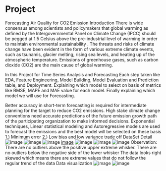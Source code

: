 # Project
Forecasting Air Quality for CO2 Emission
Introduction
There is wide consensus among scientists and policymakers that global warming as defined by the Intergovernmental Panel on Climate Change (IPCC) should be pegged at 1.5 Celsius above the pre-industrial level of warming in order to maintain environmental sustainability . The threats and risks of climate change have been evident in the form of various extreme climate events, such as tsunamis, glacier melting, rising sea levels, and heating up of the atmospheric temperature. Emissions of greenhouse gases, such as carbon dioxide (CO2) are the main cause of global warming.

In this Project for Time Series Analysis and Forecasting 
Each step taken like EDA, Feature Engineering, Model Building,  Model Evaluation and Prediction table, and Deployment. Explaining which model to select on basis of metrics like RMSE, MAPE and MAE value for each model. Finally explaining which model we will use for Forecasting.

Better accuracy in short-term forecasting is required for intermediate planning for the target to reduce CO2 emissions. High stake climate change conventions need accurate predictions of the future emission growth path of the participating organization to make informed decisions. Exponential techniques, Linear statistical modeling and Autoregressive models are used to forecast the emissions and the best model will be selected on these basis
1.) Minimum error 
2.) Low bias and low variance trade off
DataSet Detail
![image](https://user-images.githubusercontent.com/101926069/185866026-c0ed5021-c01f-49a7-82e8-6df5d51cdc6c.png)
![image](https://user-images.githubusercontent.com/101926069/185866083-737be3d8-1918-4190-bb6d-694dc3516a23.png)
![image](https://user-images.githubusercontent.com/101926069/185866137-1640ce6c-fdc2-4b64-ad15-8af77b98cd18.png)
[image](https://user-images.githubusercontent.com/101926069/185866311-cd531270-a43b-48ba-8877-b16559a38e17.png)
![image](https://user-images.githubusercontent.com/101926069/185869996-f8c5445a-2033-4f22-b72c-19a15e07e16d.png) ![image](https://user-images.githubusercontent.com/101926069/185870059-4bf7f339-c31f-4336-aa11-4c75b9643437.png)
![image](https://user-images.githubusercontent.com/101926069/185870119-12b50c77-d2ad-4007-8482-d0f481dfddf4.png)
Observation:
 There are no outliers above the positive upper extreme whisker.
 There are no outliers below the negative side of the lower whisker
 The data looks right skewed which means there are extreme values that do not follow the regular trend of the data
Data visualization
![image](https://user-images.githubusercontent.com/101926069/185870450-f883874d-9f3f-4bac-b747-a1c6b903efba.png)
![image](https://user-images.githubusercontent.com/101926069/185870542-0a122d4e-7385-471d-bd9e-3da7f760eb2f.png)




